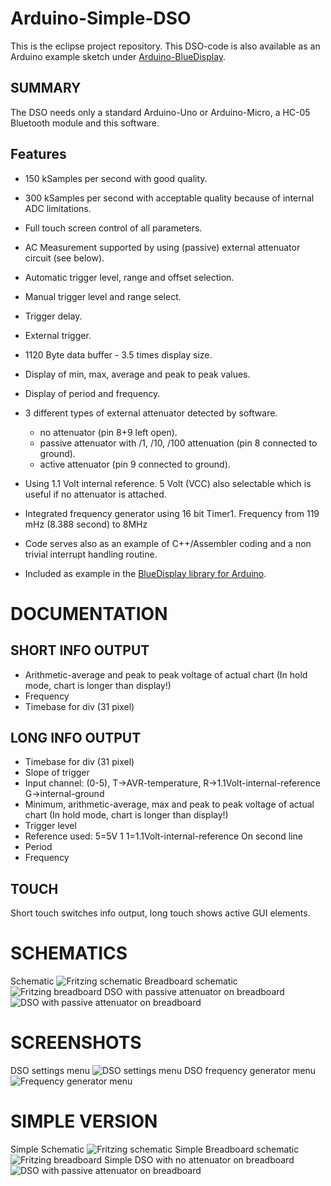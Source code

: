 # Arduino-Simple-DSO
This is the eclipse project repository. This DSO-code is also available as an Arduino example sketch under [Arduino-BlueDisplay](https://github.com/ArminJo/Arduino-BlueDisplay).

## SUMMARY
The DSO needs only a standard Arduino-Uno or Arduino-Micro, a HC-05 Bluetooth module and this software.

## Features
- 150 kSamples per second with good quality.
- 300 kSamples per second with acceptable quality because of internal ADC limitations.
- Full touch screen control of all parameters.
- AC Measurement supported by using (passive) external attenuator circuit (see below).
- Automatic trigger level, range and offset selection.
- Manual trigger level and range select.
- Trigger delay.
- External trigger.
- 1120 Byte data buffer - 3.5 times display size.
- Display of min, max, average and peak to peak values.
- Display of period and frequency.
- 3 different types of external attenuator detected by software.
  - no attenuator (pin 8+9 left open).
  - passive attenuator with /1, /10, /100 attenuation (pin 8 connected to ground).
  - active attenuator (pin 9 connected to ground).
- Using 1.1 Volt internal reference. 5 Volt (VCC) also selectable which is useful if no attenuator is attached.

- Integrated frequency generator using 16 bit Timer1. Frequency from 119 mHz (8.388 second) to 8MHz

- Code serves also as an example of C++/Assembler coding and a non trivial interrupt handling routine.

- Included as example in the [BlueDisplay library for Arduino](https://github.com/ArminJo/android-blue-display/tree/master/arduino/libraries/BlueDisplay/BlueDisplay.zip).

# DOCUMENTATION

## SHORT INFO OUTPUT
- Arithmetic-average and peak to peak voltage of actual chart (In hold mode, chart is longer than display!)
- Frequency
- Timebase for div (31 pixel)

## LONG INFO OUTPUT
- Timebase for div (31 pixel)
- Slope of trigger
- Input channel: (0-5), T->AVR-temperature, R->1.1Volt-internal-reference G->internal-ground
- Minimum, arithmetic-average, max and peak to peak voltage of actual chart (In hold mode, chart is longer than display!)
- Trigger level
- Reference used: 5=5V 1  1=1.1Volt-internal-reference
On second line
- Period
- Frequency

## TOUCH
Short touch switches info output, long touch shows active GUI elements.

# SCHEMATICS
Schematic
![Fritzing schematic](https://github.com/ArminJo/Arduino-Simple-DSO/blob/master/fritzing/Arduino_Nano_DSO_Schaltplan.png)
Breadboard schematic
![Fritzing breadboard](https://github.com/ArminJo/Arduino-Simple-DSO/blob/master/fritzing/Arduino_Nano_DSO_Steckplatine.png)
DSO with passive attenuator on breadboard
![DSO with passive attenuator on breadboard](https://github.com/ArminJo/android-blue-display/blob/gh-pages/pictures/ArduinoDSO.jpg)

# SCREENSHOTS
DSO settings menu
![DSO settings menu](https://github.com/ArminJo/android-blue-display/blob/gh-pages/screenshots/DSOSettings.png)
DSO frequency generator menu
![Frequency generator menu](https://github.com/ArminJo/android-blue-display/blob/gh-pages/screenshots/Frequency.png)

# SIMPLE VERSION
Simple Schematic
![Fritzing schematic](https://github.com/ArminJo/Arduino-Simple-DSO/blob/master/fritzing/Arduino_Nano_DSO_Simple_Schaltplan.png)
Simple Breadboard schematic
![Fritzing breadboard](https://github.com/ArminJo/Arduino-Simple-DSO/blob/master/fritzing/Arduino_Nano_DSO_Simple_Steckplatine.png)
Simple DSO with no attenuator on breadboard
![DSO with passive attenuator on breadboard](https://github.com/ArminJo/Arduino-Simple-DSO/blob/master/media/ArduinoDSO_Simple.jpg)
